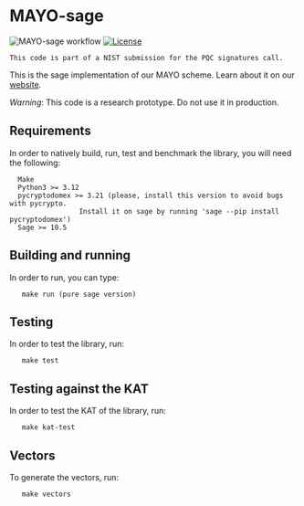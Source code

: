 # MAYO-sage

![MAYO-sage workflow](https://github.com/PQCMayo/MAYO-sage/actions/workflows/python-app.yml/badge.svg)
[![License](https://img.shields.io/badge/License-Apache_2.0-blue.svg)](https://opensource.org/licenses/Apache-2.0)

```
This code is part of a NIST submission for the PQC signatures call.
```

This is the sage implementation of our MAYO scheme. Learn about it on our [website](https://pqmayo.org/).

*Warning*: This code is a research prototype. Do not use it in production.

## Requirements

In order to natively build, run, test and benchmark the library, you will need the following:

```
  Make
  Python3 >= 3.12
  pycryptodomex >= 3.21 (please, install this version to avoid bugs with pycrypto.
                 Install it on sage by running 'sage --pip install pycryptodomex')
  Sage >= 10.5
```

## Building and running

In order to run, you can type:

```
   make run (pure sage version)
```

## Testing

In order to test the library, run:

```
   make test
```

## Testing against the KAT

In order to test the KAT of the library, run:

```
   make kat-test
```

## Vectors

To generate the vectors, run:

```
   make vectors
```
